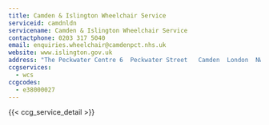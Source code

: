 ```yaml
---
title: Camden & Islington Wheelchair Service
serviceid: camdnldn
servicename: Camden & Islington Wheelchair Service
contactphone: 0203 317 5040
email: enquiries.wheelchair@camdenpct.nhs.uk
website: www.islington.gov.uk
address: "The Peckwater Centre 6  Peckwater Street   Camden  London  NW5 2TX"
ccgservices:
  - wcs
ccgcodes:
  - e38000027
---
```


{{< ccg_service_detail >}}
